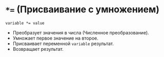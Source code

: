 # `*=` (Присваивание с умножением)

`variable *= value`

- Преобразует значения в числа (Численное преобразование).
- Умножает первое значение на второе.
- Присваивает переменной `variable` результат.
- Возвращает результат.